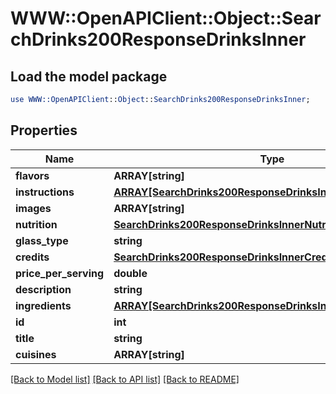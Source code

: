 # WWW::OpenAPIClient::Object::SearchDrinks200ResponseDrinksInner

## Load the model package
```perl
use WWW::OpenAPIClient::Object::SearchDrinks200ResponseDrinksInner;
```

## Properties
Name | Type | Description | Notes
------------ | ------------- | ------------- | -------------
**flavors** | **ARRAY[string]** |  | [optional] 
**instructions** | [**ARRAY[SearchDrinks200ResponseDrinksInnerInstructionsInner]**](SearchDrinks200ResponseDrinksInnerInstructionsInner.md) |  | [optional] 
**images** | **ARRAY[string]** |  | [optional] 
**nutrition** | [**SearchDrinks200ResponseDrinksInnerNutrition**](SearchDrinks200ResponseDrinksInnerNutrition.md) |  | [optional] 
**glass_type** | **string** |  | [optional] 
**credits** | [**SearchDrinks200ResponseDrinksInnerCredits**](SearchDrinks200ResponseDrinksInnerCredits.md) |  | [optional] 
**price_per_serving** | **double** |  | [optional] 
**description** | **string** |  | [optional] 
**ingredients** | [**ARRAY[SearchDrinks200ResponseDrinksInnerIngredientsInner]**](SearchDrinks200ResponseDrinksInnerIngredientsInner.md) |  | [optional] 
**id** | **int** |  | [optional] 
**title** | **string** |  | [optional] 
**cuisines** | **ARRAY[string]** |  | [optional] 

[[Back to Model list]](../README.md#documentation-for-models) [[Back to API list]](../README.md#documentation-for-api-endpoints) [[Back to README]](../README.md)


